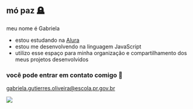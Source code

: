 ## mó paz 🪦

meu nome é Gabriela

- estou estudando na [Alura](https://www.alura.com.br)
- estou me desenvolvendo na linguagem JavaScript
- utilizo esse espaço para minha organização e compartilhamento dos meus projetos desenvolvidos

### você pode entrar em contato comigo 📝

gabriela.gutierres.oliveira@escola.pr.gov.br

![](https://media1.tenor.com/m/bovTjaa8kM4AAAAC/iron-man-tony-stark.gif)
